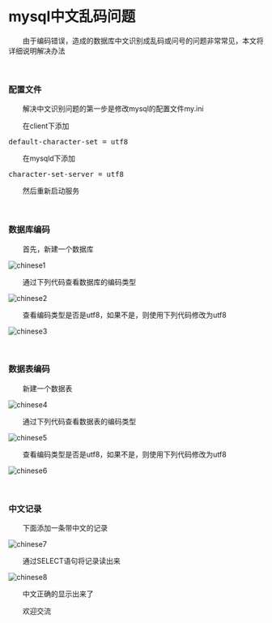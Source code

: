 # mysql中文乱码问题

&emsp;&emsp;由于编码错误，造成的数据库中文识别成乱码或问号的问题非常常见，本文将详细说明解决办法

&nbsp;

### 配置文件

&emsp;&emsp;解决中文识别问题的第一步是修改mysql的配置文件my.ini

&emsp;&emsp;在client下添加

<div>
<pre>default-character-set = utf8</pre>
</div>

&emsp;&emsp;在mysqld下添加

<div>
<pre>character-set-server = utf8</pre>
</div>

&emsp;&emsp;然后重新启动服务

&nbsp;

### 数据库编码

&emsp;&emsp;首先，新建一个数据库

![chinese1](https://pic.xiaohuochai.site/blog/php_chinese1.jpg)

&emsp;&emsp;通过下列代码查看数据库的编码类型

![chinese2](https://pic.xiaohuochai.site/blog/php_chinese2.jpg)

&emsp;&emsp;查看编码类型是否是utf8，如果不是，则使用下列代码修改为utf8

![chinese3](https://pic.xiaohuochai.site/blog/php_chinese3.jpg)
<div>&nbsp;</div>

### 数据表编码

&emsp;&emsp;新建一个数据表

![chinese4](https://pic.xiaohuochai.site/blog/php_chinese4.jpg)

&emsp;&emsp;通过下列代码查看数据表的编码类型

![chinese5](https://pic.xiaohuochai.site/blog/php_chinese5.jpg)

&emsp;&emsp;查看编码类型是否是utf8，如果不是，则使用下列代码修改为utf8

![chinese6](https://pic.xiaohuochai.site/blog/php_chinese6.jpg)

&nbsp;

### 中文记录

&emsp;&emsp;下面添加一条带中文的记录

![chinese7](https://pic.xiaohuochai.site/blog/php_chinese7.jpg)

&emsp;&emsp;通过SELECT语句将记录读出来

![chinese8](https://pic.xiaohuochai.site/blog/php_chinese8.jpg)

&emsp;&emsp;中文正确的显示出来了

&emsp;&emsp;欢迎交流


